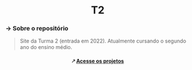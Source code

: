 <capivara>
<h1 align="center">
T2
</h1>

### → Sobre o repositório

> Site da Turma 2 (entrada em 2022). Atualmente cursando o segundo ano do ensino médio.

<h4 align="center"> 🡕 <a href="https://senacscs.github.io/t2/"> Acesse os projetos </a> </h4>
</capivara>
